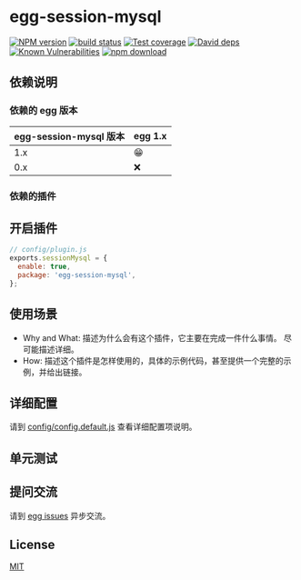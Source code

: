 # egg-session-mysql

[![NPM version][npm-image]][npm-url]
[![build status][travis-image]][travis-url]
[![Test coverage][codecov-image]][codecov-url]
[![David deps][david-image]][david-url]
[![Known Vulnerabilities][snyk-image]][snyk-url]
[![npm download][download-image]][download-url]

[npm-image]: https://img.shields.io/npm/v/egg-session-mysql.svg?style=flat-square
[npm-url]: https://npmjs.org/package/egg-session-mysql
[travis-image]: https://img.shields.io/travis/eggjs/egg-session-mysql.svg?style=flat-square
[travis-url]: https://travis-ci.org/eggjs/egg-session-mysql
[codecov-image]: https://img.shields.io/codecov/c/github/eggjs/egg-session-mysql.svg?style=flat-square
[codecov-url]: https://codecov.io/github/eggjs/egg-session-mysql?branch=master
[david-image]: https://img.shields.io/david/eggjs/egg-session-mysql.svg?style=flat-square
[david-url]: https://david-dm.org/eggjs/egg-session-mysql
[snyk-image]: https://snyk.io/test/npm/egg-session-mysql/badge.svg?style=flat-square
[snyk-url]: https://snyk.io/test/npm/egg-session-mysql
[download-image]: https://img.shields.io/npm/dm/egg-session-mysql.svg?style=flat-square
[download-url]: https://npmjs.org/package/egg-session-mysql

<!--
Description here.
-->

## 依赖说明

### 依赖的 egg 版本

egg-session-mysql 版本 | egg 1.x
--- | ---
1.x | 😁
0.x | ❌

### 依赖的插件
<!--

如果有依赖其它插件，请在这里特别说明。如

- security
- multipart

-->

## 开启插件

```js
// config/plugin.js
exports.sessionMysql = {
  enable: true,
  package: 'egg-session-mysql',
};
```

## 使用场景

- Why and What: 描述为什么会有这个插件，它主要在完成一件什么事情。
尽可能描述详细。
- How: 描述这个插件是怎样使用的，具体的示例代码，甚至提供一个完整的示例，并给出链接。

## 详细配置

请到 [config/config.default.js](config/config.default.js) 查看详细配置项说明。

## 单元测试

<!-- 描述如何在单元测试中使用此插件，例如 schedule 如何触发。无则省略。-->

## 提问交流

请到 [egg issues](https://github.com/eggjs/egg/issues) 异步交流。

## License

[MIT](LICENSE)

